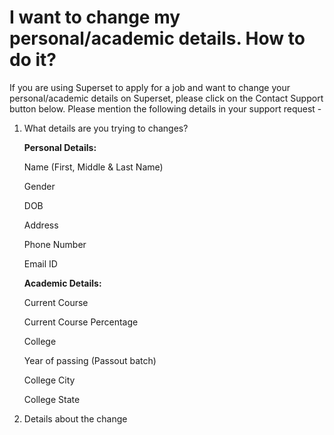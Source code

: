 # I want to change my personal/academic details. How to do it?

If you are using Superset to apply for a job and want to change your personal/academic details on Superset, please click on the Contact Support button below. Please mention the following details in your support request -

1.  What details are you trying to changes?

    **Personal Details:**&#x20;

    Name (First, Middle & Last Name)&#x20;

    Gender&#x20;

    DOB&#x20;

    Address&#x20;

    Phone Number&#x20;

    Email ID&#x20;

    **Academic Details:**&#x20;

    Current Course

    Current Course Percentage&#x20;

    College&#x20;

    Year of passing (Passout batch)&#x20;

    College City&#x20;

    College State


2. Details about the change
